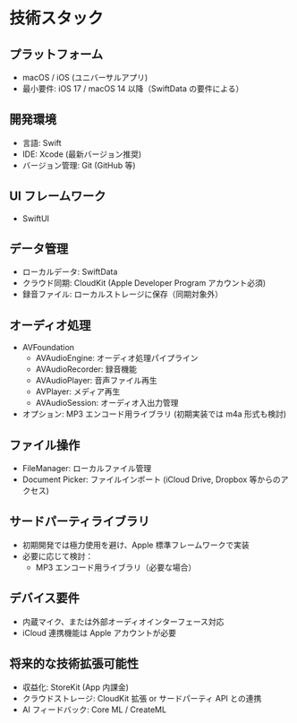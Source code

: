 # 技術スタック

## プラットフォーム

- macOS / iOS (ユニバーサルアプリ)
- 最小要件: iOS 17 / macOS 14 以降（SwiftData の要件による）

## 開発環境

- 言語: Swift
- IDE: Xcode (最新バージョン推奨)
- バージョン管理: Git (GitHub 等)

## UI フレームワーク

- SwiftUI

## データ管理

- ローカルデータ: SwiftData
- クラウド同期: CloudKit (Apple Developer Program アカウント必須)
- 録音ファイル: ローカルストレージに保存（同期対象外）

## オーディオ処理

- AVFoundation
  - AVAudioEngine: オーディオ処理パイプライン
  - AVAudioRecorder: 録音機能
  - AVAudioPlayer: 音声ファイル再生
  - AVPlayer: メディア再生
  - AVAudioSession: オーディオ入出力管理
- オプション: MP3 エンコード用ライブラリ (初期実装では m4a 形式も検討)

## ファイル操作

- FileManager: ローカルファイル管理
- Document Picker: ファイルインポート (iCloud Drive, Dropbox 等からのアクセス)

## サードパーティライブラリ

- 初期開発では極力使用を避け、Apple 標準フレームワークで実装
- 必要に応じて検討：
  - MP3 エンコード用ライブラリ（必要な場合）

## デバイス要件

- 内蔵マイク、または外部オーディオインターフェース対応
- iCloud 連携機能は Apple アカウントが必要

## 将来的な技術拡張可能性

- 収益化: StoreKit (App 内課金)
- クラウドストレージ: CloudKit 拡張 or サードパーティ API との連携
- AI フィードバック: Core ML / CreateML
